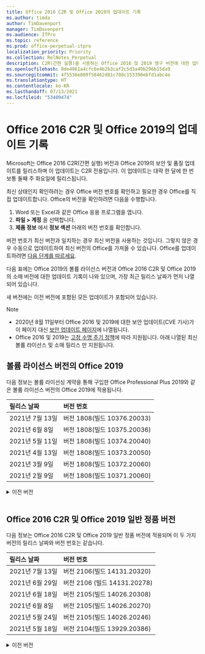 ```yaml
---
title: Office 2016 C2R 및 Office 2019의 업데이트 기록
ms.author: timda
author: TimDavenport
manager: TimDavenport
ms.audience: ITPro
ms.topic: reference
ms.prod: office-perpetual-itpro
localization_priority: Priority
ms.collection: RelNotes_Perpetual
description: C2R(간편 실행)을 사용하는 Office 2016 및 2019 영구 버전에 대한 업데이트 기록을 IT 전문가에게 제공합니다.
ms.openlocfilehash: 8de4961a4cfc6e4b2b3caf2c5d3a49b296b15da9
ms.sourcegitcommit: 4f5536e809f58462d81c708c153390ebfd1abc4e
ms.translationtype: HT
ms.contentlocale: ko-KR
ms.lasthandoff: 07/13/2021
ms.locfileid: "53409474"
---
```

# <a name="update-history-for-office-2016-c2r-and-office-2019"></a>Office 2016 C2R 및 Office 2019의 업데이트 기록

Microsoft는 Office 2016 C2R(간편 실행) 버전과 Office 2019의 보안 및 품질 업데이트를 릴리스하며 이 업데이트는 C2R 전용입니다. 이 업데이트는 대략 한 달에 한 번 보통 둘째 주 화요일에 릴리스됩니다.

최신 상태인지 확인하려는 경우 Office 버전 번호를 확인하고 필요한 경우 Office를 직접 업데이트합니다. Office의 버전을 확인하려면 다음을 수행합니다.

  1.    Word 또는 Excel과 같은 Office 응용 프로그램을 엽니다.
  2.    **파일 > 계정** 을 선택합니다.
  3.    **제품 정보** 에서 **정보 섹션** 아래의 버전 번호를 확인합니다.

버전 번호가 최신 버전과 일치하는 경우 최신 버전을 사용하는 것입니다. 그렇지 않은 경우 수동으로 업데이트하여 최신 버전의 Office를 가져올 수 있습니다. Office를 업데이트하려면 [다음 단계를 따르세요](https://support.office.com/article/2ab296f3-7f03-43a2-8e50-46de917611c5).


다음 표에는 Office 2019의 볼륨 라이선스 버전과 Office 2016 C2R 및 Office 2019의 소매 버전에 대한 업데이트 기록이 나와 있으며, 가장 최근 릴리스 날짜가 먼저 나열되어 있습니다.

새 버전에는 이전 버전에 포함된 모든 업데이트가 포함되어 있습니다.


 > [!NOTE]
> - 2020년 8월 11일부터 Office 2016 및 2019에 대한 보안 업데이트(CVE 기사)가 이 페이지 대신 [ 보안 업데이트 페이지](./microsoft365-apps-security-updates.md)에 나열됩니다. 
> - Office 2016 및 2019는 [고정 수명 주기 정책](/lifecycle/policies/fixed)에 따라 지원됩니다. 아래 나열된 최신 볼륨 라이선스 및 소매 릴리스 만 지원됩니다.


## <a name="volume-licensed-versions-of-office-2019"></a>볼륨 라이선스 버전의 Office 2019
다음 정보는 볼륨 라이선싱 계약을 통해 구입한 Office Professional Plus 2019와 같은 볼륨 라이선스 버전의 Office 2019에 적용됩니다.

[//]: # (VL 테이블 시작 제거 안 함)


|**릴리스 날짜**|**버전 번호**|
|:-----|:-----|
|2021년 7월 13일|버전 1808(빌드 10376.20033)|
|2021년 6월 8일|버전 1808(빌드 10375.20036)|
|2021년 5월 11일|버전 1808(빌드 10374.20040)|
|2021년 4월 13일|버전 1808(빌드 10373.20050)|
|2021년 3월 9일|버전 1808(빌드 10372.20060)|
|2021년 2월 9일|버전 1808(빌드 10371.20060)|


[//]: # (VL TABLE END를 제거하지 마십시오.)

<details>
<summary>이전 버전</summary>
 

[//]: # (VL 오래된 테이블 시작)을(를) 제거하지 마십시오.


|**릴리스 날짜**|**버전 번호**|
|:-----|:-----|
|2021년 1월 12일|버전 1808(빌드 10370.20052)|
|2020년 12월 8일|버전 1808(빌드 10369.20032)|
|2020년 11월 10일|버전 1808(빌드 10368.20035)|
|2020년 10월 13일|버전 1808(빌드 10367.20048)|
|2020년 9월 8일|버전 1808(빌드 10366.20016)|
|2020년 8월 11일|버전 1808(빌드 10364.20059)|
|2020년 7월 14일   |버전 1808(빌드 10363.20015)  |
|2020년 6월 9일   |버전 1808(빌드 10361.20002)  |
|2020년 5월 12일   |버전 1808(빌드 10359.20023)  |
|2020년 4월 14일   |버전 1808(빌드 10358.20061)  |
|2020년 3월 10일   |버전 1808 (빌드 10357.20081)  |
|2020년 2월 11일   |버전 1808 (빌드 10356.20006)  |


[//]: # (VL 오래된 테이블 종료)를 제거하지 마십시오.

</details>


<br/>

## <a name="retail-versions-of-office-2016-c2r-and-office-2019"></a>Office 2016 C2R 및 Office 2019 일반 정품 버전
다음 정보는 Office 2016 C2R 및 Office 2019 일반 정품 버전에 적용되며 이 두 가지 버전의 릴리스 날짜와 버전 번호는 같습니다.

[//]: # (VL 테이블 시작 제거 안 함)


|**릴리스 날짜**|**버전 번호**|
|:-----|:-----|
|2021년 7월 13일|버전 2106(빌드 14131.20320)|
|2021년 6월 29일|버전 2106 (빌드 14131.20278)|
|2021년 6월 18일|버전 2105(빌드 14026.20308)|
|2021년 6월 8일|버전 2105(빌드 14026.20270)|
|2021년 5월 24일|버전 2105(빌드 14026.20246)|
|2021년 5월 18일|버전 2104(빌드 13929.20386)|


[//]: # (VL 테이블 시작 제거 안 함)

<details>
<summary>이전 버전</summary>
 

[//]: # (VL 테이블 시작 제거 안 함)


|**릴리스 날짜**|**버전 번호**|
|:-----|:-----|
|2021년 5월 11일|버전 2104(빌드 13929.20372)|
|2021년 4월 29일|버전 2104(빌드 13929.20296)|
|2021년 4월 23일|버전 2103(빌드 13901.20462)|
|2021년 4월 13일|버전 2103(빌드 13901.20400)|
|2021년 4월 2일|버전 2103(빌드 13901.20336)|
|2021년 3월 30일|버전 2103(빌드 13901.20312)|
|2021년 3월 18일|버전 2102(빌드 13801.20360)|
|2021년 3월 9일|버전 2102(빌드 13801.20294)|
|2021년 3월 1일|버전 2102(빌드 13801.20266)|
|2021년 2월 16일|버전 2101(빌드 13628.20448)|
|2021년 2월 9일|버전 2101(빌드 13628.20380)|
|2021년 1월 26일|버전 2101(빌드 13628.20274)|
|2021년 1월 21일|버전 2012(빌드 13530.20440)|
|2021년 1월 12일|버전 2012(빌드 13530.20376)|
|2021년 1월 5일|버전 2012(빌드 13530.20316)|
|2020년 12월 21일|버전 2011(빌드 13426.20404)|
|2020년 12월 8일|버전 2011(빌드 13426.20332)|
|2020년 12월 2일|버전 2011(빌드 13426.20308)|
|2020년 11월 30일|버전 2011(빌드 13426.20294)|
|2020년 11월 23일|버전 2011(빌드 13426.20274)|
|2020년 11월 17일|버전 2010(빌드 13328.20408)|
|2020년 11월 10일|버전 2010(빌드 13328.20356)|
|2020년 10월 27일|버전 2010(빌드 13328.20292)|
|2020년 10월 21일|버전 2009(빌드 13231.20418)|
|2020년 10월 13일|버전 2009(빌드 13231.20390)|
|2020년 10월 8일|버전 2009(빌드 13231.20368)|
|2020년 9월 28일|버전 2009(빌드 13231.20262)|
|2020년 9월 22일|버전 2008(빌드 13127.20508)|
|2020년 9월 9일|버전 2008(빌드 13127.20408)|
|2020년 8월 31일|버전 2008(빌드 13127.20296)|
|2020년 8월 25일|버전 2007(빌드 13029.20460)|
|2020년 8월 11일|버전 2007(빌드 13029.20344)|
|2020년 7월 30일|버전 2007(빌드 13029.20308)  |
|2020년 7월 28일|버전 2006(빌드 13001.20498)  |
|2020년 7월 14일|버전 2006(빌드 13001.20384)  |
|2020년 6월 30일|버전 2006(빌드 13001.20266)  |
|2020년 6월 24일|버전 2005(빌드 12827.20470)  |
|2020년 6월 9일|버전 2005(빌드 12827.20336)  |
|2020년 6월 2일|버전 2005(빌드 12827.20268)  |
|2020년 5월 21일|버전 2004(빌드 12730.20352)  |
|2020년 5월 12일|버전 2004(버전 12730.20270)  |
|2020년 5월 4일|버전 2004(빌드 12730.20250)  |
|2020년 4월 29일|버전 2004(빌드 12730.20236)  |
|2020년 4월 15일|버전 2003(빌드 12624.20466)  |
|2020년 4월 14일|버전 2003(빌드 12624.20442)  |
|2020년 3월 31일|버전 2003(빌드 12624.20382)  |
|2020년 3월 25일|버전 2003 (빌드 12624.20320)  |
|2020년 3월 10일|버전 2002 (빌드 12527.20278)  |
|2020년 3월 1일   |버전 2002 (빌드 12527.20242)  |


[//]: # (VL 테이블 종료제거 안 함)


</details>